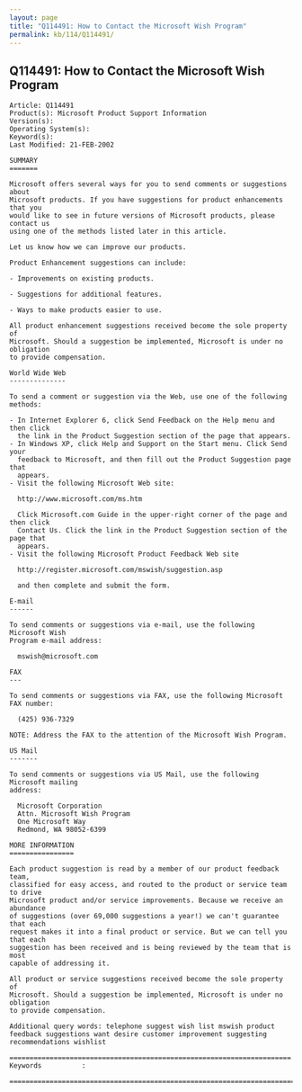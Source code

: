```yaml
---
layout: page
title: "Q114491: How to Contact the Microsoft Wish Program"
permalink: kb/114/Q114491/
---
```


## Q114491: How to Contact the Microsoft Wish Program

	Article: Q114491
	Product(s): Microsoft Product Support Information
	Version(s): 
	Operating System(s): 
	Keyword(s): 
	Last Modified: 21-FEB-2002
	
	SUMMARY
	=======
	
	Microsoft offers several ways for you to send comments or suggestions about
	Microsoft products. If you have suggestions for product enhancements that you
	would like to see in future versions of Microsoft products, please contact us
	using one of the methods listed later in this article.
	
	Let us know how we can improve our products.
	
	Product Enhancement suggestions can include:
	
	- Improvements on existing products.
	
	- Suggestions for additional features.
	
	- Ways to make products easier to use.
	
	All product enhancement suggestions received become the sole property of
	Microsoft. Should a suggestion be implemented, Microsoft is under no obligation
	to provide compensation.
	
	World Wide Web
	--------------
	
	To send a comment or suggestion via the Web, use one of the following methods:
	
	- In Internet Explorer 6, click Send Feedback on the Help menu and then click
	  the link in the Product Suggestion section of the page that appears.
	- In Windows XP, click Help and Support on the Start menu. Click Send your
	  feedback to Microsoft, and then fill out the Product Suggestion page that
	  appears.
	- Visit the following Microsoft Web site:
	
	  http://www.microsoft.com/ms.htm
	
	  Click Microsoft.com Guide in the upper-right corner of the page and then click
	  Contact Us. Click the link in the Product Suggestion section of the page that
	  appears.
	- Visit the following Microsoft Product Feedback Web site
	
	  http://register.microsoft.com/mswish/suggestion.asp
	
	  and then complete and submit the form.
	
	E-mail
	------
	
	To send comments or suggestions via e-mail, use the following Microsoft Wish
	Program e-mail address:
	
	  mswish@microsoft.com
	
	FAX
	---
	
	To send comments or suggestions via FAX, use the following Microsoft FAX number:
	
	  (425) 936-7329
	
	NOTE: Address the FAX to the attention of the Microsoft Wish Program.
	
	US Mail
	-------
	
	To send comments or suggestions via US Mail, use the following Microsoft mailing
	address:
	
	  Microsoft Corporation
	  Attn. Microsoft Wish Program
	  One Microsoft Way
	  Redmond, WA 98052-6399
	
	MORE INFORMATION
	================
	
	Each product suggestion is read by a member of our product feedback team,
	classified for easy access, and routed to the product or service team to drive
	Microsoft product and/or service improvements. Because we receive an abundance
	of suggestions (over 69,000 suggestions a year!) we can't guarantee that each
	request makes it into a final product or service. But we can tell you that each
	suggestion has been received and is being reviewed by the team that is most
	capable of addressing it.
	
	All product or service suggestions received become the sole property of
	Microsoft. Should a suggestion be implemented, Microsoft is under no obligation
	to provide compensation.
	
	Additional query words: telephone suggest wish list mswish product feedback suggestions want desire customer improvement suggesting recommendations wishlist
	
	======================================================================
	Keywords          :  
	
	=============================================================================
	
